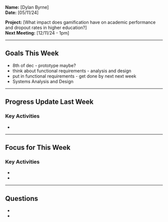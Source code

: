 
**Name:** [Dylan Byrne]  
**Date:** [05/11/24]  

**Project:** [What impact does gamification have on academic performance and dropout rates in higher education?]  
**Next Meeting:** [12/11/24 - 1pm]

---

## Goals This Week

- 8th of dec - prototype maybe?
- think about functional requirements - analysis and design
- put in functional requirements - get done by next next week
- Systems Analysis and Design

---

## Progress Update Last Week

### Key Activities

-  

---

## Focus for This Week

### Key Activities

- 
- 

---

## Questions

- 
- 
